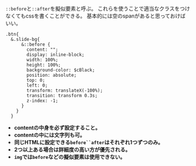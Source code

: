 `::before`と`::after`を擬似要素と呼ぶ。
これらを使うことで適当なクラスをつけなくてもcssを書くことができる。
基本的には空のspanがあると思っておけばいい。
```
.btn{
  &.slide-bg{
      &::before {
        content: "";
        display: inline-block;
        width: 100%;
        height: 100%;
        background-color: $cBlack;
        position: absolute;
        top: 0;
        left: 0;
        transform: translateX(-100%);
        transition: transform 0.3s;
        z-index: -1;
      }
    }
  }
```
- **contentの中身を必ず設定すること。**
- **contentの中には文字列も可。**　　
- **同じHTMLに設定できる`before``after`はそれぞれ1つずつのみ。**
- **2つ以上ある場合は詳細度の高い方が優先される。**
- **`img`では`before`などの擬似要素は使用できない。**　　
